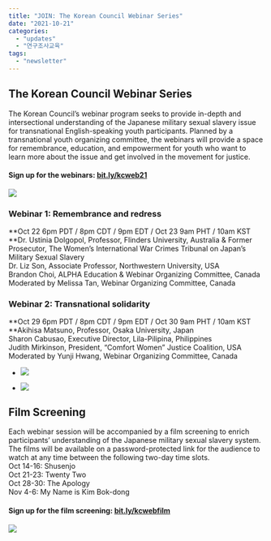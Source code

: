 ```yaml
---
title: "JOIN: The Korean Council Webinar Series"
date: "2021-10-21"
categories: 
  - "updates"
  - "연구조사교육"
tags: 
  - "newsletter"
---
```


## The Korean Council Webinar Series

The Korean Council’s webinar program seeks to provide in-depth and intersectional understanding of the Japanese military sexual slavery issue for transnational English-speaking youth participants. Planned by a transnational youth organizing committee, the webinars will provide a space for remembrance, education, and empowerment for youth who want to learn more about the issue and get involved in the movement for justice.

#### Sign up for the webinars: [**bit.ly/kcweb21**](http://bit.ly/kcweb21)

![](https://r2.womenandwar.net/2021/10/The-Korean-Council-Webinar-Series-2-683x1024.png)

### Webinar 1: Remembrance and redress

**Oct 22 6pm PDT / 8pm CDT / 9pm EDT / Oct 23 9am PHT / 10am KST  
**Dr. Ustinia Dolgopol, Professor, Flinders University, Australia & Former Prosecutor, The Women’s International War Crimes Tribunal on Japan’s Military Sexual Slavery  
Dr. Liz Son, Associate Professor, Northwestern University, USA  
Brandon Choi, ALPHA Education & Webinar Organizing Committee, Canada  
Moderated by Melissa Tan, Webinar Organizing Committee, Canada

### Webinar 2: Transnational solidarity

**Oct 29 6pm PDT / 8pm CDT / 9pm EDT / Oct 30 9am PHT / 10am KST  
**Akihisa Matsuno, Professor, Osaka University, Japan  
Sharon Cabusao, Executive Director, Lila-Pilipina, Philippines  
Judith Mirkinson, President, “Comfort Women” Justice Coalition, USA  
Moderated by Yunji Hwang, Webinar Organizing Committee, Canada

- ![](https://r2.womenandwar.net/2021/10/The-Korean-Council-Webinar-Series-3-1-683x1024.png)
    
- ![](https://r2.womenandwar.net/2021/10/The-Korean-Council-Webinar-Series-4-683x1024.png)
    

## Film Screening

Each webinar session will be accompanied by a film screening to enrich participants’ understanding of the Japanese military sexual slavery system. The films will be available on a password-protected link for the audience to watch at any time between the following two-day time slots.  
Oct 14-16: Shusenjo  
Oct 21-23: Twenty Two  
Oct 28-30: The Apology  
Nov 4-6: My Name is Kim Bok-dong

#### Sign up for the film screening: [**bit.ly/kcwebfilm**](https://bit.ly/kcwebfilm)

![](https://r2.womenandwar.net/2021/10/The-Korean-Council-Webinar-Series-1-1-683x1024.png)

